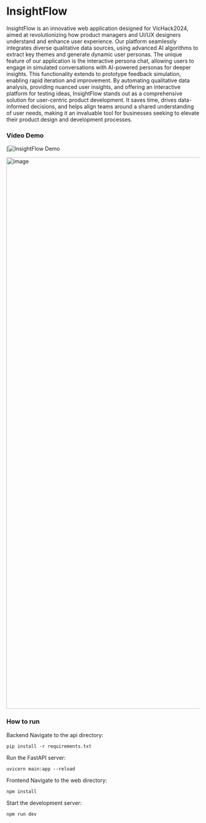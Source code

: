 # InsightFlow

InsightFlow is an innovative web application designed for VicHack2024, aimed at revolutionizing how product managers and UI/UX designers understand and enhance user experience. Our platform seamlessly integrates diverse qualitative data sources, using advanced AI algorithms to extract key themes and generate dynamic user personas. The unique feature of our application is the interactive persona chat, allowing users to engage in simulated conversations with AI-powered personas for deeper insights. This functionality extends to prototype feedback simulation, enabling rapid iteration and improvement. By automating qualitative data analysis, providing nuanced user insights, and offering an interactive platform for testing ideas, InsightFlow stands out as a comprehensive solution for user-centric product development. It saves time, drives data-informed decisions, and helps align teams around a shared understanding of user needs, making it an invaluable tool for businesses seeking to elevate their product design and development processes.

### Video Demo

[![InsightFlow Demo](https://www.youtube.com/watch?v=L9kF5zlmwQY)

<img width="1439" alt="image" src="https://github.com/user-attachments/assets/28f40112-30ae-4232-bba9-b798daefa5b4">

### How to run
Backend
Navigate to the api directory:
```
pip install -r requirements.txt
```
Run the FastAPI server:
```
uvicorn main:app --reload
```
Frontend
Navigate to the web directory:
```
npm install
```
Start the development server:
```
npm run dev
```



